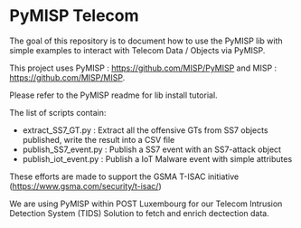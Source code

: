 # PyMISP Telecom

The goal of this repository is to document how to use the PyMISP lib with simple examples to interact with Telecom Data / Objects via PyMISP.

This project uses PyMISP : https://github.com/MISP/PyMISP and MISP : https://github.com/MISP/MISP. 

Please refer to the PyMISP readme for lib install tutorial.

The list of scripts contain:
* extract_SS7_GT.py : Extract all the offensive GTs from SS7 objects published, write the result into a CSV file
* publish_SS7_event.py : Publish a SS7 event with an SS7-attack object
* publish_iot_event.py : Publish a IoT Malware event with simple attributes

These efforts are made to support the GSMA T-ISAC initiative (https://www.gsma.com/security/t-isac/)

We are using PyMISP within POST Luxembourg for our Telecom Intrusion Detection System (TIDS) Solution to fetch and enrich dectection data.
